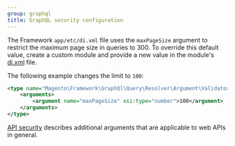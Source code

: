 ```yaml
---
group: graphql
title: GraphQL security configuration
---
```


The Framework `app/etc/di.xml` file uses the `maxPageSize` argument to restrict the maximum page size in queries to 300. To override this default value, create a custom module and provide a new value in the module's [di.xml]({{page.baseurl}}/extension-dev-guide/build/di-xml-file.html) file.

The following example changes the limit to `100`:

```xml
<type name="Magento\Framework\GraphQl\Query\Resolver\Argument\Validator\SearchCriteriaValidator">
    <arguments>
        <argument name="maxPageSize" xsi:type="number">100</argument>
    </arguments>
</type>
```

[API security]({{page.baseurl}}/get-started/api-security.html) describes additional arguments that are applicable to web APIs in general.